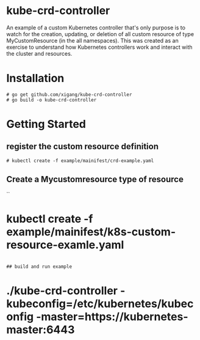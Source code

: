 # kube-crd-controller
An example of a custom Kubernetes controller that's only purpose is to watch for the creation, updating, or deletion of all custom resource of type MyCustomResource (in the all namespaces). This was created as an exercise to understand how Kubernetes controllers work and interact with the cluster and resources.

# Installation

```
# go get github.com/xigang/kube-crd-controller
# go build -o kube-crd-controller
```

# Getting Started

## register the custom resource definition
```
# kubectl create -f example/mainifest/crd-example.yaml
```

## Create a Mycustomresource type of resource
``
# kubectl create -f example/mainifest/k8s-custom-resource-examle.yaml
```

## build and run example
```
# ./kube-crd-controller -kubeconfig=/etc/kubernetes/kubeconfig -master=https://kubernetes-master:6443
```
